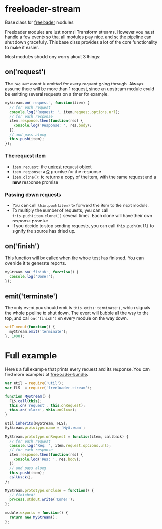 # freeloader-stream

Base class for [freeloader](https://github.com/rprieto/freeloader) modules.

Freeloader modules are just normal [Transform streams](http://nodejs.org/api/stream.html#stream_class_stream_transform_1). However you must handle a few events so that all modules play nice, and so the pipeline can shut down gracefully. This base class provides a lot of the core functionality to make it easier.

Most modules should ony worry about 3 things:

## on('request')

The `request` event is emitted for every request going through. Always assume there will be more than 1 request, since an upstream module could be emitting several requests on a timer for example.

```js
myStream.on('request', function(item) {
  // for each request
  console.log('Request: ', item.request.options.url);
  // for each response
  item.response.then(function(res) {
    console.log('Response: ', res.body);
  });
  // and pass along
  this.push(item);
});
```

### The request item

- `item.request`: the [unirest](https://github.com/mashape/unirest-nodejs) request object
- `item.response`: a [Q](https://github.com/kriskowal/q) promise for the response
- `item.clone()`: to returns a copy of the item, with the same request and a **new** response promise

### Passing down requests

- You can call `this.push(item)` to forward the item to the next module.
- To multiply the number of requests, you can call `this.push(item.clone())` several times. Each clone will have their own response promise.
- If you decide to stop sending requests, you can call `this.push(null)` to signify the source has dried up.

## on('finish')

This function will be called when the whole test has finished. You can override it to generate reports.

```js
myStream.on('finish', function() {
  console.log('Done!');
});
```

## emit('terminate')

The only event you should emit is `this.emit('terminate')`, which signals the whole pipeline to shut down. The event will bubble all the way to the top, and call `on('finish')` on every module on the way down. 

```js
setTimeout(function() {
  myStream.emit('terminate');
}, 1000);
```

# Full example

Here's a full example that prints every request and its response. You can find more examples at [freeloader-bundle](https://github.com/rprieto/freeloader-bundle).

```js
var util = require('util');
var FLS  = require('freeloader-stream');

function MyStream() {
  FLS.call(this);
  this.on('request', this.onRequest);
  this.on('close', this.onClose);
}

util.inherits(MyStream, FLS);
MyStream.prototype.name = 'MyStream';

MyStream.prototype.onRequest = function(item, callback) {
  // for each request
  console.log('Req: ', item.request.options.url);
  // for each response
  item.response.then(function(res) {
    console.log('Res: ', res.body);
  });
  // and pass along
  this.push(item);
  callback();
};

MyStream.prototype.onClose = function() {
  // finished!
  process.stdout.write('Done!');
};

module.exports = function() {
  return new MyStream();
};
```

